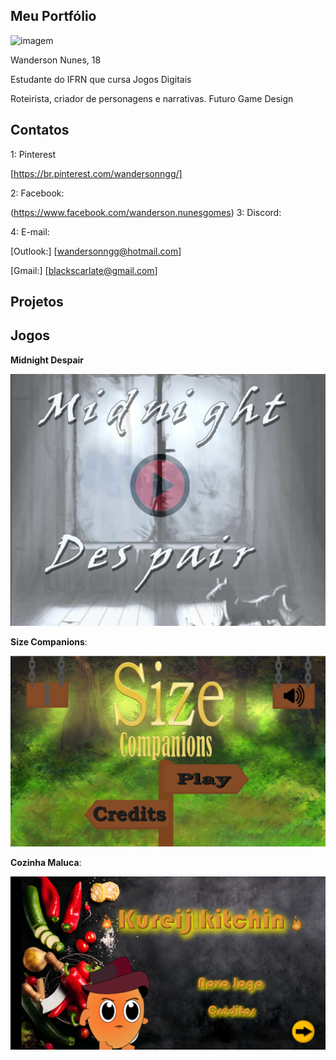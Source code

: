 ## Meu Portfólio

![imagem](wands.png)

Wanderson Nunes, 18

Estudante do IFRN que cursa Jogos Digitais

Roteirista, criador de personagens e narrativas. Futuro Game Design

## Contatos 
1: Pinterest

[https://br.pinterest.com/wandersonngg/]

2: Facebook:

(https://www.facebook.com/wanderson.nunesgomes)
3: Discord:

4: E-mail:

[Outlook:] [wandersonngg@hotmail.com]

[Gmail:] [blackscarlate@gmail.com]

## Projetos

## Jogos

**Midnight Despair**

<a href="https://scarlleon.github.io/MidnightDespair/" target="_blank"> ![imagem](md.png) </a>


**Size Companions**:

<a href="https://danilo25.github.io/SizeCompanions2/" target="_blank"> ![imagem](sc.png) </a>

**Cozinha Maluca**:

<a href="https://hadssajordana7.github.io/cozinhamaluca/" target="_blank"> ![imagem](cm.png) </a>





